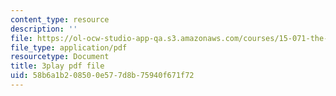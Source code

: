 ```yaml
---
content_type: resource
description: ''
file: https://ol-ocw-studio-app-qa.s3.amazonaws.com/courses/15-071-the-analytics-edge-spring-2017/58b6a1b208500e577d8b75940f671f72_JvtqThS69bw.pdf
file_type: application/pdf
resourcetype: Document
title: 3play pdf file
uid: 58b6a1b2-0850-0e57-7d8b-75940f671f72
---
```


